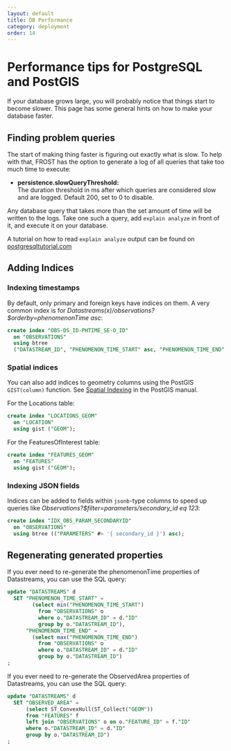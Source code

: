 ```yaml
---
layout: default
title: DB Performance
category: deployment
order: 14
---
```


# Performance tips for PostgreSQL and PostGIS

If your database grows large, you will probably notice that things start to become
slower. This page has some general hints on how to make your database faster.

## Finding problem queries

The start of making thing faster is figuring out exactly what is slow. To help with
that, FROST has the option to generate a log of all queries that take too much time
to execute:

* **persistence.slowQueryThreshold:**  
  The duration threshold in ms after which queries are considered slow and are logged. Default 200, set to 0 to disable.

Any database query that takes more than the set amount of time will be written to
the logs. Take one such a query, add `explain analyze` in front of it, and execute
it on your database.

A tutorial on how to read `explain analyze` output can be found on
[postgresqltutorial.com](https://www.postgresqltutorial.com/postgresql-explain/)


## Adding Indices


### Indexing timestamps

By default, only primary and foreign keys have indices on them. A very common index
is for _Datastreams(x)/observations?$orderby=phenomenonTime asc_:

```sql
create index "OBS-DS_ID-PHTIME_SE-O_ID"
  on "OBSERVATIONS"
  using btree
  ("DATASTREAM_ID", "PHENOMENON_TIME_START" asc, "PHENOMENON_TIME_END" asc);
```


### Spatial indices

You can also add indices to geometry columns using the PostGIS `GIST(column)` function.
See [Spatial Indexing](https://postgis.net/workshops/postgis-intro/indexing.html)
in the PostGIS manual.

For the Locations table:
```sql
create index "LOCATIONS_GEOM"
  on "LOCATION"
  using gist ("GEOM");
```

For the FeaturesOfInterest table:
```sql
create index "FEATURES_GEOM"
  on "FEATURES"
  using gist ("GEOM");
```


### Indexing JSON fields

Indices can be added to fields within `jsonb`-type columns to speed up queries
like _Observations?$filter=parameters/secondary_id eq 123_:

```sql
create index "IDX_OBS_PARAM_SECONDARYID"
  on "OBSERVATIONS"
  using btree (("PARAMETERS" #> '{ secondary_id }') asc);
```


## Regenerating generated properties

If you ever need to re-generate the phenomenonTime properties of Datastreams,
you can use the SQL query:

```sql
update "DATASTREAMS" d
  SET "PHENOMENON_TIME_START" = 
        (select min("PHENOMENON_TIME_START")
          from "OBSERVATIONS" o
          where o."DATASTREAM_ID" = d."ID"
          group by o."DATASTREAM_ID"),
      "PHENOMENON_TIME_END" = 
        (select max("PHENOMENON_TIME_END")
          from "OBSERVATIONS" o
          where o."DATASTREAM_ID" = d."ID"
          group by o."DATASTREAM_ID")
;
```

If you ever need to re-generate the ObservedArea properties of Datastreams,
you can use the SQL query:

```sql
update "DATASTREAMS" d
  SET "OBSERVED_AREA" = 
      (select ST_ConvexHull(ST_Collect("GEOM"))
      from "FEATURES" f
      left join "OBSERVATIONS" o on o."FEATURE_ID" = f."ID"
      where o."DATASTREAM_ID" = d."ID"
      group by o."DATASTREAM_ID")
;
```
